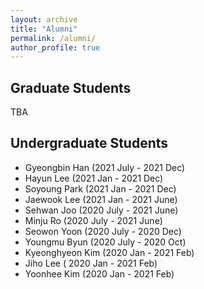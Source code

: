 ```yaml
---
layout: archive
title: "Alumni"
permalink: /alumni/
author_profile: true
---
```


## Graduate Students

TBA


## Undergraduate Students

* Gyeongbin Han (2021 July - 2021 Dec)
* Hayun Lee (2021 Jan - 2021 Dec)
* Soyoung Park (2021 Jan - 2021 Dec)
* Jaewook Lee (2021 Jan - 2021 June)
* Sehwan Joo (2020 July - 2021 June)
* Minju Ro (2020 July - 2021 June)
* Seowon Yoon (2020 July - 2020 Dec)
* Youngmu Byun (2020 July - 2020 Oct)
* Kyeonghyeon Kim (2020 Jan - 2021 Feb)
* Jiho Lee ( 2020 Jan - 2021 Feb)
* Yoonhee Kim (2020 Jan - 2021 Feb)
